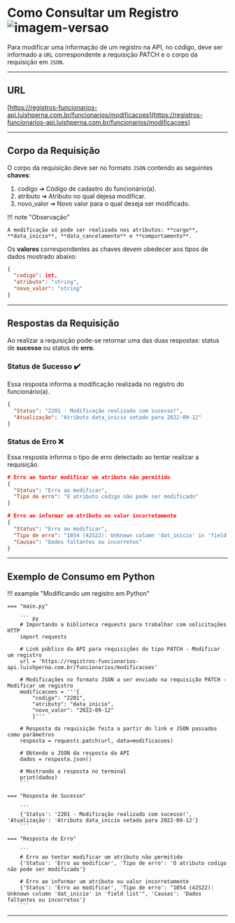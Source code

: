 # Como Consultar um Registro ![imagem-versao](https://img.shields.io/badge/PATCH-3eb096?style=flat-square)

Para modificar uma informação de um registro na API, no código, deve ser informado a `URL` correspondente a requisição PATCH e o corpo da requisição em `JSON`.

---

## URL

[https://registros-funcionarios-api.luishperna.com.br/funcionarios/modificacoes](https://registros-funcionarios-api.luishperna.com.br/funcionarios/modificacoes)

---

## Corpo da Requisição

O corpo da requisição deve ser no formato `JSON` contendo as seguintes **chaves**:

1. codigo ➔ Código de cadastro do funcionário(a).
2. atributo ➔ Atributo no qual dejesa modificar.
3. novo_valor ➔ Novo valor para o qual deseja ser modificado.

!!! note "Observação"

    A modificação só pode ser realizada nos atributos: **cargo**, **data_inicio**, **data_cancelamento** e **comportamento**.

Os **valores** correspondentes as chaves devem obedecer aos tipos de dados mostrado abaixo:

``` JSON
{
  "codigo": int,
  "atributo": "string",
  "novo_valor": "string"
}
```

---

## Respostas da Requisição

Ao realizar a requisição pode-se retornar uma das duas respostas: status de **sucesso** ou status de **erro**.

### Status de Sucesso ✔️

Essa resposta informa a modificação realizada no registro do funcionário(a).

``` JSON
{
  "Status": "2201 - Modificação realizado com sucesso!",
  "Atualização": "Atributo data_inicio setado para 2022-09-12"
}
```

### Status de Erro ❌

Essa resposta informa o tipo de erro detectado ao tentar realizar a requisição.

``` JSON
# Erro ao tentar modificar um atributo não permitido
{
  "Status": "Erro ao modificar",
  "Tipo de erro": "O atributo codigo não pode ser modificado"
}

# Erro ao informar um atributo ou valor incorretamente
{
  "Status": "Erro ao modificar",
  "Tipo de erro": "1054 (42S22): Unknown column 'dat_inicio' in 'field list'",
  "Causas": "Dados faltantes ou incorretos"
}
```

---

## Exemplo de Consumo em Python

!!! example "Modificando um registro em Python"

    === "main.py"

        ``` py
        # Importando a biblioteca requests para trabalhar com solicitações HTTP
        import requests

        # Link público da API para requisições do tipo PATCH - Modificar um registro
        url = 'https://registros-funcionarios-api.luishperna.com.br/funcionarios/modificacoes'

        # Modificações no formato JSON a ser enviado na requisição PATCH - Modificar um registro
        modificacoes = '''{
            "codigo": "2201",
            "atributo": "data_inicio",
            "novo_valor": "2022-09-12"
            }'''

        # Resposta da requisição feita a partir do link e JSON passados como parâmetros
        resposta = requests.patch(url, data=modificacoes)

        # Obtendo o JSON da resposta da API
        dados = resposta.json()

        # Mostrando a resposta no terminal
        print(dados)
        ```

    === "Resposta de Sucesso"

        ```
        {'Status': '2201 - Modificação realizado com sucesso!', 'Atualização': 'Atributo data_inicio setado para 2022-09-12'}
        ```

    === "Resposta de Erro"

        ```
        # Erro ao tentar modificar um atributo não permitido
        {'Status': 'Erro ao modificar', 'Tipo de erro': 'O atributo codigo não pode ser modificado'}

        # Erro ao informar um atributo ou valor incorretamente
        {'Status': 'Erro ao modificar', 'Tipo de erro': "1054 (42S22): Unknown column 'dat_inicio' in 'field list'", 'Causas': 'Dados faltantes ou incorretos'}
        ```
        
---